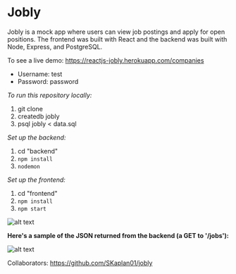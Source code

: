 # Jobly

Jobly is a mock app where users can view job postings and apply for open positions. The frontend was built with React and the backend was built with Node, Express, and PostgreSQL.

To see a live demo: https://reactjs-jobly.herokuapp.com/companies

- Username: test
- Password: password

_To run this repository locally:_

1. git clone
2. createdb jobly
3. psql jobly < data.sql

_Set up the backend:_

1. cd "backend"
2. `npm install`
3. `nodemon`

_Set up the frontend:_

1. cd "frontend"
2. `npm install`
3. `npm start`

![alt text](https://github.com/hasierpastor/react_jobly/blob/master/images/company-profile.jpg 'Company Page')

**Here's a sample of the JSON returned from the backend (a GET to '/jobs'):**

![alt text](https://github.com/SKaplan01/react_jobly/blob/master/images/backend.png "Sample JSON returned from GET to '/jobs'")

Collaborators: https://github.com/SKaplan01/jobly
